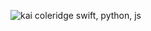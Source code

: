 ![kai coleridge swift, python, js](https://user-images.githubusercontent.com/51129378/132106478-d74507d6-821a-4311-82d1-de78b7137295.gif)







